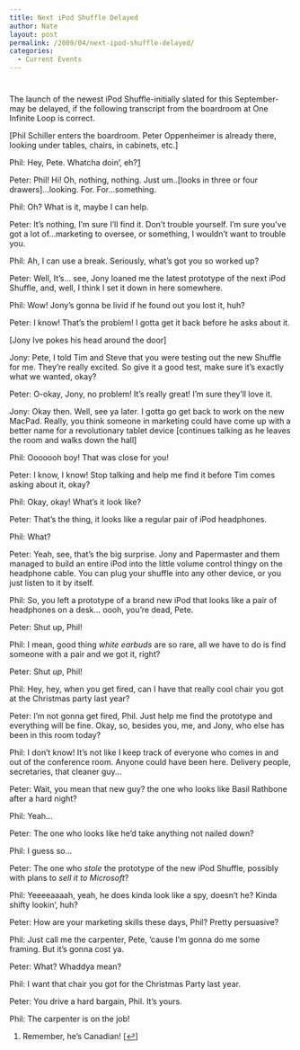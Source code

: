 ```yaml
---
title: Next iPod Shuffle Delayed
author: Nate
layout: post
permalink: /2009/04/next-ipod-shuffle-delayed/
categories:
  - Current Events
---
```

# 

The launch of the newest iPod Shuffle-initially slated for this September-may be delayed, if the following transcript from the boardroom at One Infinite Loop is correct.

[Phil Schiller enters the boardroom. Peter Oppenheimer is already there, looking under tables, chairs, in cabinets, etc.]

Phil: Hey, Pete. Whatcha doin’, eh?[1][1]

 [1]: #footnote_0_421 "Remember, he’s Canadian!"

Peter: Phil! Hi! Oh, nothing, nothing. Just um..[looks in three or four drawers]…looking. For. For…something.

Phil: Oh? What is it, maybe I can help.

Peter: It’s nothing, I’m sure I’ll find it. Don’t trouble yourself. I’m sure you’ve got a lot of…marketing to oversee, or something, I wouldn’t want to trouble you.

Phil: Ah, I can use a break. Seriously, what’s got you so worked up?

Peter: Well, It’s… see, Jony loaned me the latest prototype of the next iPod Shuffle, and, well, I think I set it down in here somewhere.

Phil: Wow! Jony’s gonna be livid if he found out you lost it, huh?

Peter: I know! That’s the problem! I gotta get it back before he asks about it.

[Jony Ive pokes his head around the door]

Jony: Pete, I told Tim and Steve that you were testing out the new Shuffle for me. They’re really excited. So give it a good test, make sure it’s exactly what we wanted, okay?

Peter: O-okay, Jony, no problem! It’s really great! I’m sure they’ll love it.

Jony: Okay then. Well, see ya later. I gotta go get back to work on the new MacPad. Really, you think someone in marketing could have come up with a better name for a revolutionary tablet device [continues talking as he leaves the room and walks down the hall]

Phil: Ooooooh boy! That was close for you! 

Peter: I know, I know! Stop talking and help me find it before Tim comes asking about it, okay?

Phil: Okay, okay! What’s it look like?

Peter: That’s the thing, it looks like a regular pair of iPod headphones.

Phil: What? 

Peter: Yeah, see, that’s the big surprise. Jony and Papermaster and them managed to build an entire iPod into the little volume control thingy on the headphone cable. You can plug your shuffle into any other device, or you just listen to it by itself.

Phil: So, you left a prototype of a brand new iPod that looks like a pair of headphones on a desk… oooh, you’re dead, Pete.

Peter: Shut up, Phil! 

Phil: I mean, good thing *white earbuds* are so rare, all we have to do is find someone with a pair and we got it, right?

Peter: Shut *up*, Phil!

Phil: Hey, hey, when you get fired, can I have that really cool chair you got at the Christmas party last year?

Peter: I’m not gonna get fired, Phil. Just help me find the prototype and everything will be fine. Okay, so, besides you, me, and Jony, who else has been in this room today?

Phil: I don’t know! It’s not like I keep track of everyone who comes in and out of the conference room. Anyone could have been here. Delivery people, secretaries, that cleaner guy…

Peter: Wait, you mean that new guy? the one who looks like Basil Rathbone after a hard night?

Phil: Yeah…

Peter: The one who looks like he’d take anything not nailed down?

Phil: I guess so…

Peter: The one who *stole* the prototype of the new iPod Shuffle, possibly with plans to *sell it to Microsoft*?

Phil: Yeeeeaaaah, yeah, he does kinda look like a spy, doesn’t he? Kinda shifty lookin’, huh?

Peter: How are your marketing skills these days, Phil? Pretty persuasive?

Phil: Just call me the carpenter, Pete, ’cause I’m gonna do me some framing. But it’s gonna cost ya.

Peter: What? Whaddya mean?

Phil: I want that chair you got for the Christmas Party last year.

Peter: You drive a hard bargain, Phil. It’s yours.

Phil: The carpenter is on the job!

1.  Remember, he’s Canadian! [[↩][2]]

 [2]: #identifier_0_421